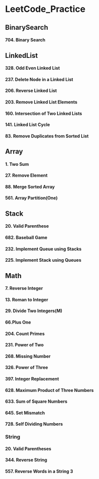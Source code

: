 # LeetCode_Practice

## BinarySearch
#### 704. Binary Search

## LinkedList
#### 328. Odd Even Linked List
#### 237. Delete Node in a Linked List
#### 206. Reverse Linked List
#### 203. Remove Linked List Elements
#### 160. Intersection of Two Linked Lists
#### 141. Linked List Cycle
#### 83. Remove Duplicates from Sorted List

## Array
#### 1. Two Sum
#### 27. Remove Element
#### 88. Merge Sorted Array
#### 561. Array Partition(One)


## Stack
#### 20. Valid Parenthese
#### 682. Baseball Game
#### 232. Implement Queue using Stacks
#### 225. Implement Stack using Queues


## Math
#### 7. Reverse Integer
#### 13. Roman to Integer
#### 29. Divide Two Integers(M)
#### 66.Plus One
#### 204. Count Primes
#### 231. Power of Two
#### 268. Missing Number
#### 326. Power of Three
#### 397. Integer Replacement
#### 628. Maximum Product of Three Numbers
#### 633. Sum of Square Numbers
#### 645. Set Mismatch
#### 728. Self Dividing Numbers

### String
#### 20. Valid Parentheses
#### 344. Reverse String
#### 557. Reverse Words in a String 3
